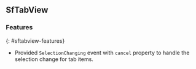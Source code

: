 ## SfTabView

### Features
{: #sftabview-features}

* Provided `SelectionChanging` event with `cancel` property to handle the selection change for tab items.
